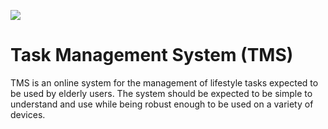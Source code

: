 <img src="https://cdn.rawgit.com/davidschaeffer2/tms/master/static/img/TMS_Logo.svg" 
    viewBox="250 250 125 150"/>

# Task Management System (TMS)

TMS is an online system for the management of lifestyle tasks expected to be
used by elderly users. The system should be expected to be simple to understand
and use while being robust enough to be used on a variety of devices.